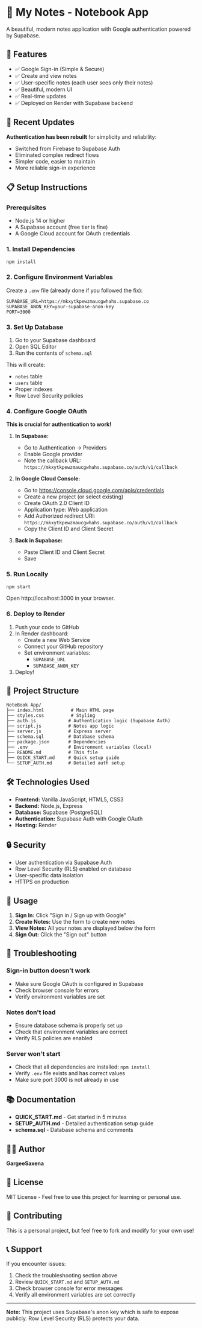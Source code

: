 # 📝 My Notes - Notebook App

A beautiful, modern notes application with Google authentication powered by Supabase.

## 🌟 Features

- ✅ Google Sign-in (Simple & Secure)
- ✅ Create and view notes
- ✅ User-specific notes (each user sees only their notes)
- ✅ Beautiful, modern UI
- ✅ Real-time updates
- ✅ Deployed on Render with Supabase backend

## 🚀 Recent Updates

**Authentication has been rebuilt** for simplicity and reliability:
- Switched from Firebase to Supabase Auth
- Eliminated complex redirect flows
- Simpler code, easier to maintain
- More reliable sign-in experience

## 📋 Setup Instructions

### Prerequisites

- Node.js 14 or higher
- A Supabase account (free tier is fine)
- A Google Cloud account for OAuth credentials

### 1. Install Dependencies

```bash
npm install
```

### 2. Configure Environment Variables

Create a `.env` file (already done if you followed the fix):

```env
SUPABASE_URL=https://mkxytkpewzmaucgwhahs.supabase.co
SUPABASE_ANON_KEY=your-supabase-anon-key
PORT=3000
```

### 3. Set Up Database

1. Go to your Supabase dashboard
2. Open SQL Editor
3. Run the contents of `schema.sql`

This will create:
- `notes` table
- `users` table
- Proper indexes
- Row Level Security policies

### 4. Configure Google OAuth

**This is crucial for authentication to work!**

1. **In Supabase:**
   - Go to Authentication → Providers
   - Enable Google provider
   - Note the callback URL: `https://mkxytkpewzmaucgwhahs.supabase.co/auth/v1/callback`

2. **In Google Cloud Console:**
   - Go to https://console.cloud.google.com/apis/credentials
   - Create a new project (or select existing)
   - Create OAuth 2.0 Client ID
   - Application type: Web application
   - Add Authorized redirect URI: `https://mkxytkpewzmaucgwhahs.supabase.co/auth/v1/callback`
   - Copy the Client ID and Client Secret

3. **Back in Supabase:**
   - Paste Client ID and Client Secret
   - Save

### 5. Run Locally

```bash
npm start
```

Open http://localhost:3000 in your browser.

### 6. Deploy to Render

1. Push your code to GitHub
2. In Render dashboard:
   - Create a new Web Service
   - Connect your GitHub repository
   - Set environment variables:
     - `SUPABASE_URL`
     - `SUPABASE_ANON_KEY`
3. Deploy!

## 📁 Project Structure

```
NoteBook App/
├── index.html          # Main HTML page
├── styles.css          # Styling
├── auth.js            # Authentication logic (Supabase Auth)
├── script.js          # Notes app logic
├── server.js          # Express server
├── schema.sql         # Database schema
├── package.json       # Dependencies
├── .env               # Environment variables (local)
├── README.md          # This file
├── QUICK_START.md     # Quick setup guide
└── SETUP_AUTH.md      # Detailed auth setup
```

## 🛠 Technologies Used

- **Frontend:** Vanilla JavaScript, HTML5, CSS3
- **Backend:** Node.js, Express
- **Database:** Supabase (PostgreSQL)
- **Authentication:** Supabase Auth with Google OAuth
- **Hosting:** Render

## 🔒 Security

- User authentication via Supabase Auth
- Row Level Security (RLS) enabled on database
- User-specific data isolation
- HTTPS on production

## 📱 Usage

1. **Sign In:** Click "Sign in / Sign up with Google"
2. **Create Notes:** Use the form to create new notes
3. **View Notes:** All your notes are displayed below the form
4. **Sign Out:** Click the "Sign out" button

## 🐛 Troubleshooting

### Sign-in button doesn't work
- Make sure Google OAuth is configured in Supabase
- Check browser console for errors
- Verify environment variables are set

### Notes don't load
- Ensure database schema is properly set up
- Check that environment variables are correct
- Verify RLS policies are enabled

### Server won't start
- Check that all dependencies are installed: `npm install`
- Verify `.env` file exists and has correct values
- Make sure port 3000 is not already in use

## 📚 Documentation

- **QUICK_START.md** - Get started in 5 minutes
- **SETUP_AUTH.md** - Detailed authentication setup guide
- **schema.sql** - Database schema and comments

## 👨‍💻 Author

**GargeeSaxena**

## 📄 License

MIT License - Feel free to use this project for learning or personal use.

## 🤝 Contributing

This is a personal project, but feel free to fork and modify for your own use!

## 📞 Support

If you encounter issues:
1. Check the troubleshooting section above
2. Review `QUICK_START.md` and `SETUP_AUTH.md`
3. Check browser console for error messages
4. Verify all environment variables are set correctly

---

**Note:** This project uses Supabase's anon key which is safe to expose publicly. Row Level Security (RLS) protects your data.

